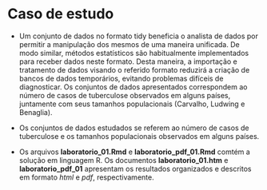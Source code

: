 # Caso de estudo

- Um conjunto de dados no formato tidy beneficia o analista de dados por permitir a manipulação dos mesmos de uma maneira unificada. De modo similar, métodos estatísticos são habitualmente implementados para receber dados neste formato. Desta maneira, a importação e tratamento de dados visando o referido formato reduzirá a criação de bancos de dados temporários, evitando problemas difíceis de diagnosticar. Os conjuntos de dados apresentados correspondem ao número de casos de tuberculose observados em
alguns países, juntamente com seus tamanhos populacionais (Carvalho, Ludwing e Benaglia).

- Os conjuntos de dados estudados se referem ao número de casos de tuberculose e os tamanhos populacionais observados em alguns países.

- Os arquivos **laboratorio_01.Rmd** e **laboratorio_pdf_01.Rmd** comtém a solução em linguagem R. Os documentos **laboratorio_01.htm** e **laboratorio_pdf_01**  apresentam os resultados organizados e descritos em formato *html* e *pdf*, respectivamente.
